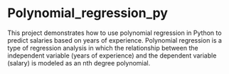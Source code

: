 # Polynomial_regression_py
This project demonstrates how to use polynomial regression in Python to predict salaries based on years of experience. Polynomial regression is a type of regression analysis in which the relationship between the independent variable (years of experience) and the dependent variable (salary) is modeled as an nth degree polynomial.
